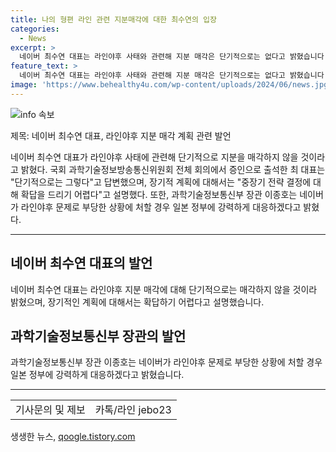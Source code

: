 ```yaml
---
title: 나의 형편 라인 관련 지분매각에 대한 최수연의 입장
categories:
  - News
excerpt: >
  네이버 최수연 대표는 라인야후 사태와 관련해 지분 매각은 단기적으로는 없다고 밝혔습니다. 과학기술정보방송통신위원회 전체 회의에서 증언한 최 대표는 장기적 계획에 대해선 중장기 전략 결정에 대해 확답하기 어렵다고 언급했습니다. 한편, 이종호 과학기술정보통신부 장관은 네이버가 라인야후 문제로 부당하게 처할 경우 일본 정부에 강력하게 대응할 것이라 밝혔습니다.
feature_text: >
  네이버 최수연 대표는 라인야후 사태와 관련해 지분 매각은 단기적으로는 없다고 밝혔습니다. 과학기술정보방송통신위원회 전체 회의에서 증언한 최 대표는 장기적 계획에 대해선 중장기 전략 결정에 대해 확답하기 어렵다고 언급했습니다. 한편, 이종호 과학기술정보통신부 장관은 네이버가 라인야후 문제로 부당하게 처할 경우 일본 정부에 강력하게 대응할 것이라 밝혔습니다.
image: 'https://www.behealthy4u.com/wp-content/uploads/2024/06/news.jpg'
---
```


<p><img src="https://www.behealthy4u.com/wp-content/uploads/2024/06/news.jpg" alt="info 속보" /></p>

<p>제목: 네이버 최수연 대표, 라인야후 지분 매각 계획 관련 발언</p>

<p>네이버 최수연 대표가 라인야후 사태에 관련해 단기적으로 지분을 매각하지 않을 것이라고 밝혔다. 국회 과학기술정보방송통신위원회 전체 회의에서 증인으로 출석한 최 대표는 "단기적으로는 그렇다"고 답변했으며, 장기적 계획에 대해서는 "중장기 전략 결정에 대해 확답을 드리기 어렵다"고 설명했다. 또한, 과학기술정보통신부 장관 이종호는 네이버가 라인야후 문제로 부당한 상황에 처할 경우 일본 정부에 강력하게 대응하겠다고 밝혔다.</p>

<hr>

<h2 data-ke-size="size26">네이버 최수연 대표의 발언</h2>

<p data-ke-size="size16">네이버 최수연 대표는 라인야후 지분 매각에 대해 단기적으로는 매각하지 않을 것이라 밝혔으며, 장기적인 계획에 대해서는 확답하기 어렵다고 설명했습니다.</p>

<h2 data-ke-size="size26">과학기술정보통신부 장관의 발언</h2>

<p data-ke-size="size16">과학기술정보통신부 장관 이종호는 네이버가 라인야후 문제로 부당한 상황에 처할 경우 일본 정부에 강력하게 대응하겠다고 밝혔습니다.</p>

<hr>

<table>
  <tr>
    <td>기사문의 및 제보</td>
    <td>카톡/라인 jebo23</td>
  </tr>
</table>
생생한 뉴스, <a href="https://qoogle.tistory.com" rel="dofollow">qoogle.tistory.com</a>



